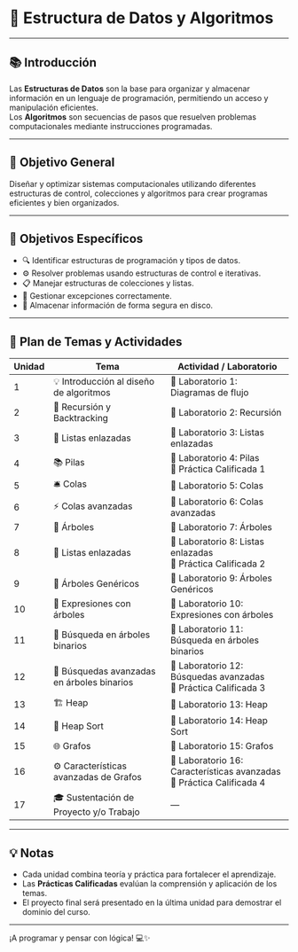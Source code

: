 # 🚀 Estructura de Datos y Algoritmos

---

## 📚 Introducción

Las **Estructuras de Datos** son la base para organizar y almacenar información en un lenguaje de programación, permitiendo un acceso y manipulación eficientes.  
Los **Algoritmos** son secuencias de pasos que resuelven problemas computacionales mediante instrucciones programadas.

---

## 🎯 Objetivo General

Diseñar y optimizar sistemas computacionales utilizando diferentes estructuras de control, colecciones y algoritmos para crear programas eficientes y bien organizados.

---

## 📝 Objetivos Específicos

- 🔍 Identificar estructuras de programación y tipos de datos.  
- ⚙️ Resolver problemas usando estructuras de control e iterativas.  
- 📋 Manejar estructuras de colecciones y listas.  
- 🚨 Gestionar excepciones correctamente.  
- 💾 Almacenar información de forma segura en disco.

---

## 📅 Plan de Temas y Actividades

| Unidad | Tema                                   | Actividad / Laboratorio                      |
|--------|---------------------------------------|----------------------------------------------|
| 1      | 💡 Introducción al diseño de algoritmos | 🧩 Laboratorio 1: Diagramas de flujo          |
| 2      | 🔄 Recursión y Backtracking            | 🧩 Laboratorio 2: Recursión                    |
| 3      | 🔗 Listas enlazadas                   | 🧩 Laboratorio 3: Listas enlazadas             |
| 4      | 📚 Pilas                              | 🧩 Laboratorio 4: Pilas <br> 📝 Práctica Calificada 1 |
| 5      | 🛎️ Colas                             | 🧩 Laboratorio 5: Colas                        |
| 6      | ⚡ Colas avanzadas                    | 🧩 Laboratorio 6: Colas avanzadas              |
| 7      | 🌳 Árboles                           | 🧩 Laboratorio 7: Árboles                      |
| 8      | 🔗 Listas enlazadas                  | 🧩 Laboratorio 8: Listas enlazadas <br> 📝 Práctica Calificada 2 |
| 9      | 🌲 Árboles Genéricos                 | 🧩 Laboratorio 9: Árboles Genéricos            |
| 10     | 🧮 Expresiones con árboles           | 🧩 Laboratorio 10: Expresiones con árboles     |
| 11     | 🔎 Búsqueda en árboles binarios       | 🧩 Laboratorio 11: Búsqueda en árboles binarios |
| 12     | 🚀 Búsquedas avanzadas en árboles binarios | 🧩 Laboratorio 12: Búsquedas avanzadas <br> 📝 Práctica Calificada 3 |
| 13     | 🏗️ Heap                             | 🧩 Laboratorio 13: Heap                        |
| 14     | 🧹 Heap Sort                        | 🧩 Laboratorio 14: Heap Sort                    |
| 15     | 🌐 Grafos                           | 🧩 Laboratorio 15: Grafos                      |
| 16     | ⚙️ Características avanzadas de Grafos | 🧩 Laboratorio 16: Características avanzadas <br> 📝 Práctica Calificada 4 |
| 17     | 🎓 Sustentación de Proyecto y/o Trabajo | —                                            |

---

## 💡 Notas

- Cada unidad combina teoría y práctica para fortalecer el aprendizaje.  
- Las **Prácticas Calificadas** evalúan la comprensión y aplicación de los temas.  
- El proyecto final será presentado en la última unidad para demostrar el dominio del curso.

---

¡A programar y pensar con lógica! 💻✨
